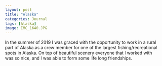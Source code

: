```yaml
---
layout: post
title: "Alaska"
categories: Journal
tags: [Alaska]
image: IMG_1640.JPG
---
```


In the summer of 2019 I was graced with the opportunity to work in a rural part of Alaska as a crew member for one of the largest fishing/recreational spots in Alaska. On top of beautiful scenery everyone that I worked with was so nice, and I was able to form some life long friendships. 
